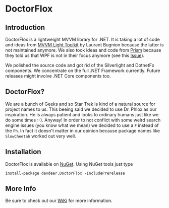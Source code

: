 # DoctorFlox
## Introduction
DoctorFlox is a lightweight MVVM library for .NET. It is taking a lot of code and ideas from [MVVM Light Toolkit](http://www.mvvmlight.net/) by Laurant Bugnion because the latter is not maintained anymore. We also took ideas and code from [Prism](https://github.com/PrismLibrary/Prism) because they told us that WPF is not in their focus anymore (see this [Issue](https://github.com/PrismLibrary/Prism/issues/1211)).

We polished the source code and got rid of the Silverlight and DotnetFx components. We concentrate on the full .NET Framework currently. Future releases might involve .NET Core components too.

## DoctorFlox?

We are a bunch of Geeks and so Star Trek is kind of a natural source for project names to us. This beeing said we decided to use Dr. Phlox as our inspiration. He is always patient and looks to ordinary humans just like we do some times :-). Anyway! In order to not conflict with some weird search engine issues (you know what we mean) we decided to use a `F` instead of the `Ph`. In fact it doesn't matter in our opinion because package names like `SlowCheetah` worked out very well.

## Installation

DoctorFlox is available on [NuGet](https://www.nuget.org/packages/devdeer.DoctorFlox). Using NuGet tools just type

    install-package devdeer.DoctorFlox -IncludePrerelease

## More Info

Be sure to check out our [WiKi](https://github.com/devdeer/DoctorFlox/wiki) for more information.

